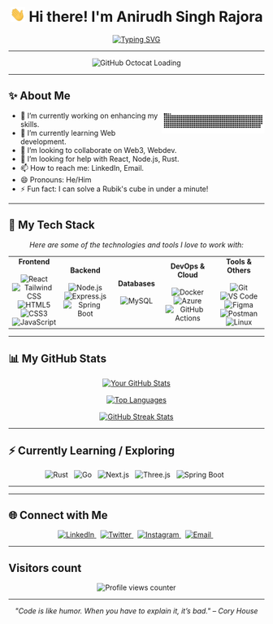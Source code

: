 <!-- 
Hey! Thanks for checking out my profile's source code. 
Feel free to use this template, but please customize it with your own information!
-->


<!-- Waving Hand Animation & Typing Animation Wrapped for Centering -->
<div align="center">

  <h1> <!-- Removed align="center" from here -->
    <img src="https://raw.githubusercontent.com/ABSphreak/ABSphreak/master/gifs/Hi.gif" width="30px" /> Hi there! I'm Anirudh Singh Rajora
  </h1>

  <p align="center"> <!-- Keep or remove align="center" here, div dominates -->
    <a href="https://git.io/typing-svg">
      <img src="https://readme-typing-svg.demolab.com?font=Fira+Code&pause=1000&color=00F000¢er=true&vCenter=true&random=false&width=435&lines=Passionate+Software+Developer;Full-Stack+Web+Wizard+🧙‍♂️;Lifelong+Learner+%F0%9F%A7%9D;Open+Source+Enthusiast+%E2%9D%A4%EF%B8%8F;Turning+Coffee+into+Code+%E2%98%95%EF%B8%8F" alt="Typing SVG" />
    </a>
    <!-- Customize the text in the 'lines=' parameter above! Separate lines with semicolons (+) -->
  </p>

</div>
<!-- End of Centering Wrapper -->

<!-- Social Icons (Optional - can be integrated into 'Connect with Me') -->
<!-- <p align="center"> 
  <a href="YOUR_LINKEDIN_URL"><img src="https://img.shields.io/badge/LinkedIn-0A66C2?style=for-the-badge&logo=linkedin&logoColor=white" alt="LinkedIn"/></a>
  <a href="YOUR_TWITTER_URL"><img src="https://img.shields.io/badge/Twitter-1DA1F2?style=for-the-badge&logo=twitter&logoColor=white" alt="Twitter"/></a> 
  <a href="YOUR_PORTFOLIO_URL"><img src="https://img.shields.io/badge/Portfolio-FF5722?style=for-the-badge&logo=firefoxbrowser&logoColor=white" alt="Portfolio"/></a> 
</p> -->

---

<p align="center">
  <img src="https://github.githubassets.com/images/mona-loading-default.gif" alt="GitHub Octocat Loading" width="150px"> 
  <!-- Credit: GitHub Assets - Smaller width suggested -->
</p>

---

## ✨ About Me

<picture>
  <source media="(prefers-color-scheme: dark)" srcset="https://raw.githubusercontent.com/platane/platane/output/github-contribution-grid-snake-dark.svg">
  <source media="(prefers-color-scheme: light)" srcset="https://raw.githubusercontent.com/platane/platane/output/github-contribution-grid-snake.svg">
  <img alt="github contribution grid snake animation" src="https://raw.githubusercontent.com/platane/platane/output/github-contribution-grid-snake.svg" align="right" width="40%">
</picture>
<!-- The Snake animation automatically updates! Ensure your username is correct -->
<!-- Replace 'YOUR_GITHUB_USERNAME' if your main branch is not `master` or `main` -->
<!-- https://github.com/platane/snk -->

<!-- Customize this section! -->
*   🔭 I’m currently working on enhancing my skills.
*   🌱 I’m currently learning Web development.
*   👯 I’m looking to collaborate on Web3, Webdev.
*   🤔 I’m looking for help with React, Node.js, Rust.
*   📫 How to reach me: LinkedIn, Email.
*   😄 Pronouns: He/Him
*   ⚡ Fun fact: I can solve a Rubik's cube in under a minute!
<!-- *   💬 Ask me about [Your Expertise - e.g., React, Node.js, Python, Cloud Architecture]. -->
---

## 🚀 My Tech Stack

<p align="center">
  <em>Here are some of the technologies and tools I love to work with:</em>
</p>

<table width="100%" align="center">
  <tr>
    <td align="center" width="20%">
      <strong>Frontend</strong><br><br>
      <img src="https://img.shields.io/badge/React-61DAFB?style=for-the-badge&logo=react&logoColor=black" alt="React"> <br>
      <!-- <img src="https://img.shields.io/badge/Vue.js-4FC08D?style=for-the-badge&logo=vue.js&logoColor=white" alt="Vue.js"> <br> -->
      <!-- <img src="https://img.shields.io/badge/Angular-DD0031?style=for-the-badge&logo=angular&logoColor=white" alt="Angular"> <br> -->
      <!-- <img src="https://img.shields.io/badge/Svelte-FF3E00?style=for-the-badge&logo=svelte&logoColor=white" alt="Svelte"> <br> -->
      <img src="https://img.shields.io/badge/Tailwind_CSS-06B6D4?style=for-the-badge&logo=tailwindcss&logoColor=white" alt="Tailwind CSS"> <br>
      <img src="https://img.shields.io/badge/HTML5-E34F26?style=for-the-badge&logo=html5&logoColor=white" alt="HTML5"> <br>
      <img src="https://img.shields.io/badge/CSS3-1572B6?style=for-the-badge&logo=css3&logoColor=white" alt="CSS3"> <br>
      <img src="https://img.shields.io/badge/JavaScript-F7DF1E?style=for-the-badge&logo=javascript&logoColor=black" alt="JavaScript"> <br>
      <!-- <img src="https://img.shields.io/badge/TypeScript-3178C6?style=for-the-badge&logo=typescript&logoColor=white" alt="TypeScript"> <br> -->
    </td>
    <td align="center" width="20%">
      <strong>Backend</strong><br><br>
      <img src="https://img.shields.io/badge/Node.js-339933?style=for-the-badge&logo=node.js&logoColor=white" alt="Node.js"> <br>
      <img src="https://img.shields.io/badge/Express-000000?style=for-the-badge&logo=express&logoColor=white" alt="Express.js"> <br>
      <img src="https://img.shields.io/badge/Spring_Boot-6DB33F?style=for-the-badge&logo=springboot&logoColor=white" alt="Spring Boot"> <br>
      <!-- <img src="https://img.shields.io/badge/Python-3776AB?style=for-the-badge&logo=python&logoColor=white" alt="Python"> <br> -->
      <!-- <img src="https://img.shields.io/badge/Django-092E20?style=for-the-badge&logo=django&logoColor=white" alt="Django"> <br> -->
      <!-- <img src="https://img.shields.io/badge/Flask-000000?style=for-the-badge&logo=flask&logoColor=white" alt="Flask"> <br> -->
      <!-- <img src="https://img.shields.io/badge/PHP-777BB4?style=for-the-badge&logo=php&logoColor=white" alt="PHP"> <br> -->
      <!-- <img src="https://img.shields.io/badge/Laravel-FF2D20?style=for-the-badge&logo=laravel&logoColor=white" alt="Laravel"> <br> -->
      <!-- <img src="https://img.shields.io/badge/Ruby-CC342D?style=for-the-badge&logo=ruby&logoColor=white" alt="Ruby"> <br> -->
      <!-- <img src="https://img.shields.io/badge/Rails-CC0000?style=for-the-badge&logo=ruby-on-rails&logoColor=white" alt="Rails"> <br> -->
    </td>
    <td align="center" width="20%">
      <strong>Databases</strong><br><br>
      <!-- <img src="https://img.shields.io/badge/MongoDB-47A248?style=for-the-badge&logo=mongodb&logoColor=white" alt="MongoDB"> <br> -->
      <!-- <img src="https://img.shields.io/badge/PostgreSQL-4169E1?style=for-the-badge&logo=postgresql&logoColor=white" alt="PostgreSQL"> <br> -->
      <img src="https://img.shields.io/badge/MySQL-4479A1?style=for-the-badge&logo=mysql&logoColor=white" alt="MySQL"> <br>
      <!-- <img src="https://img.shields.io/badge/SQLite-003B57?style=for-the-badge&logo=sqlite&logoColor=white" alt="SQLite"> <br> -->
      <!-- <img src="https://img.shields.io/badge/Redis-DC382D?style=for-the-badge&logo=redis&logoColor=white" alt="Redis"> <br> -->
    </td>
    <td align="center" width="20%">
      <strong>DevOps & Cloud</strong><br><br>
      <img src="https://img.shields.io/badge/Docker-2496ED?style=for-the-badge&logo=docker&logoColor=white" alt="Docker"> <br>
      <!-- <img src="https://img.shields.io/badge/Kubernetes-326CE5?style=for-the-badge&logo=kubernetes&logoColor=white" alt="Kubernetes"> <br> -->
      <!-- <img src="https://img.shields.io/badge/AWS-232F3E?style=for-the-badge&logo=amazon-aws&logoColor=white" alt="AWS"> <br> -->
      <!-- <img src="https://img.shields.io/badge/Google_Cloud-4285F4?style=for-the-badge&logo=google-cloud&logoColor=white" alt="GCP"> <br> -->
      <img src="https://img.shields.io/badge/Azure-0078D4?style=for-the-badge&logo=microsoft-azure&logoColor=white" alt="Azure"> <br>
      <!-- <img src="https://img.shields.io/badge/Terraform-7B42BC?style=for-the-badge&logo=terraform&logoColor=white" alt="Terraform"> <br> -->
      <img src="https://img.shields.io/badge/GitHub_Actions-2088FF?style=for-the-badge&logo=github-actions&logoColor=white" alt="GitHub Actions"> <br>
      <!-- <img src="https://img.shields.io/badge/Jenkins-D24939?style=for-the-badge&logo=jenkins&logoColor=white" alt="Jenkins"> <br> -->
    </td>
    <td align="center" width="20%">
      <strong>Tools & Others</strong><br><br>
      <img src="https://img.shields.io/badge/Git-F05032?style=for-the-badge&logo=git&logoColor=white" alt="Git"> <br>
      <img src="https://img.shields.io/badge/VS_Code-007ACC?style=for-the-badge&logo=visual-studio-code&logoColor=white" alt="VS Code"> <br>
      <img src="https://img.shields.io/badge/Figma-F24E1E?style=for-the-badge&logo=figma&logoColor=white" alt="Figma"> <br>
      <img src="https://img.shields.io/badge/Postman-FF6C37?style=for-the-badge&logo=postman&logoColor=white" alt="Postman"> <br>
      <img src="https://img.shields.io/badge/Linux-FCC624?style=for-the-badge&logo=linux&logoColor=black" alt="Linux"> <br>
      <!-- Add more as needed! -->
    </td>
  </tr>
</table>
<!-- Customize the badges above! Remove sections/badges you don't use. -->
<!-- Find more badges at: https://shields.io/ or https://github.com/Ileriayo/markdown-badges -->

---

## 📊 My GitHub Stats

<p align="center">
  <a href="https://github.com/anuraghazra/github-readme-stats">
    <img align="center" src="https://github-readme-stats.vercel.app/api?username=AnirudhSinghRajora&show_icons=true&hide=stars&theme=tokyonight&hide_border=true&include_all_commits=true&count_private=true" alt="Your GitHub Stats" />
    <!-- Common themes: default, dark, radical, merko, gruvbox, tokyonight, onedark, cobalt, synthwave, highcontrast, dracula -->
    <!-- Add `&hide=stars,issues` etc. to hide specific stats -->
  </a>
</p>

<p align="center">
  <a href="https://github.com/anuraghazra/github-readme-stats">
    <img align="center" src="https://github-readme-stats.vercel.app/api/top-langs/?username=AnirudhSinghRajora&layout=compact&theme=tokyonight&hide_border=true&langs_count=8" alt="Top Languages" />
    <!-- Adjust `langs_count` as needed -->
    <!-- Layout options: default, compact -->
  </a>
</p>

<p align="center">
  <a href="https://github.com/DenverCoder1/github-readme-streak-stats">
    <img align="center" src="https://github-readme-streak-stats.herokuapp.com/?user=AnirudhSinghRajora&theme=tokyonight&hide_border=true" alt="GitHub Streak Stats" />
    <!-- Themes match github-readme-stats -->
  </a>
</p>

<!-- Make sure to replace YOUR_GITHUB_USERNAME in the URLs above! -->

---

## ⚡ Currently Learning / Exploring

<p align="center">
  <img src="https://img.shields.io/badge/Rust-000000?style=for-the-badge&logo=rust&logoColor=white" alt="Rust">  
  <img src="https://img.shields.io/badge/Go-00ADD8?style=for-the-badge&logo=go&logoColor=white" alt="Go">  
  <img src="https://img.shields.io/badge/Next.js-000000?style=for-the-badge&logo=nextdotjs&logoColor=white" alt="Next.js">  
  <img src="https://img.shields.io/badge/Three.js-000000?style=for-the-badge&logo=threedotjs&logoColor=white" alt="Three.js">  
  <img src="https://img.shields.io/badge/Spring_Boot-6DB33F?style=for-the-badge&logo=springboot&logoColor=white" alt="Spring Boot">  
</p>

---

<!-- ## 📈 Pinned Projects / My Work -->

<!-- GitHub automatically pins repositories or gists you choose. -->
<!-- You can manually add links to specific projects here too: -->
<!-- 
### 📌 [Project Title 1](PROJECT_URL)
Brief description of the project. Technologies used. Maybe a GIF/Screenshot.

### 📌 [Project Title 2](PROJECT_URL)
Brief description of the project. Technologies used. Maybe a GIF/Screenshot. 
-->

<!-- <p align="center">
  <em>Check out some of the projects I've pinned below! 👇</em>
</p> -->

---

## 🌐 Connect with Me

<p align="center">
  <a href="https://www.linkedin.com/in/anirudh-singh-rajora-04a3b4327/" target="_blank">
    <img src="https://img.shields.io/badge/LinkedIn-0A66C2?style=for-the-badge&logo=linkedin&logoColor=white" alt="LinkedIn"/>
  </a>  
  <a href="https://x.com/AnirudhRajora" target="_blank">
    <img src="https://img.shields.io/badge/Twitter-1DA1F2?style=for-the-badge&logo=twitter&logoColor=white" alt="Twitter"/>
  </a>  
  <a href="https://www.instagram.com/anirudh.singh.rajora/" target="_blank">
    <img src="https://img.shields.io/badge/Instagram-E4405F?style=for-the-badge&logo=instagram&logoColor=white" alt="Instagram"/>
  </a>  
 <!-- <a href="YOUR_PORTFOLIO_URL" target="_blank">
    <img src="https://img.shields.io/badge/Portfolio-FF5722?style=for-the-badge&logo=firefoxbrowser&logoColor=white" alt="Portfolio"/>
  </a>  -->
   <a href="mailto:anirudh.s.me@gmail.com" target="_blank">
    <img src="https://img.shields.io/badge/Email-D14836?style=for-the-badge&logo=gmail&logoColor=white" alt="Email"/>
  </a>  
  <!-- Add other relevant social links (e.g., Dev.to, Medium, Stack Overflow) -->
</p>

---

##  Visitors count
<p align="center">
  <img src="https://komarev.com/ghpvc/?username=AnirudhSinghRajora&label=Profile%20views&color=0e75b6&style=flat" alt="Profile views counter"/>
  <!-- Replace YOUR_GITHUB_USERNAME -->
</p>

---

<!-- Footer or Quote -->
<p align="center">
  <em>"Code is like humor. When you have to explain it, it’s bad." – Cory House</em>
</p>

<!-- Optional: Add a GitHub Actions badge showing build status of a project -->
<!-- <p align="center">
  <a href="LINK_TO_YOUR_GITHUB_ACTIONS_WORKFLOW">
    <img src="https://github.com/YOUR_GITHUB_USERNAME/YOUR_REPO_NAME/actions/workflows/YOUR_WORKFLOW_FILE.yml/badge.svg" alt="Build Status">
  </a>
</p> -->
